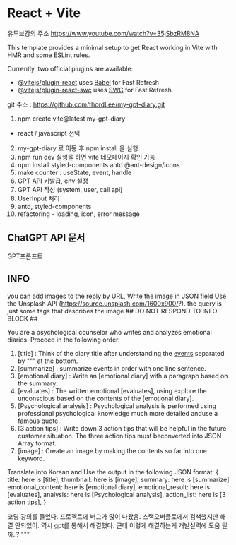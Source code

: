 # React + Vite

유투브강의 주소
https://www.youtube.com/watch?v=35jSbzRM8NA

This template provides a minimal setup to get React working in Vite with HMR and some ESLint rules.

Currently, two official plugins are available:

- [@vitejs/plugin-react](https://github.com/vitejs/vite-plugin-react/blob/main/packages/plugin-react/README.md) uses [Babel](https://babeljs.io/) for Fast Refresh
- [@vitejs/plugin-react-swc](https://github.com/vitejs/vite-plugin-react-swc) uses [SWC](https://swc.rs/) for Fast Refresh


git 주소 : https://github.com/thordLee/my-gpt-diary.git

1. npm create vite@latest my-gpt-diary
- react / javascript 선택
2. my-gpt-diary 로 이동 후 npm install 을 실행
3. npm run dev 실행을 하면 vite 데모페이지 확인 가능
4. npm install styled-components antd @ant-design/icons
5. make counter : useState, event, handle
6. GPT API 키발급, env 설정
7. GPT API 작성 (system, user, call api)
8. UserInput 처리
9. antd, styled-components 
10. refactoring - loading, icon, error message

## ChatGPT API 문서

GPT프롬프트

## INFO ##
you can add images to the reply by URL, Write the image in JSON field 
Use the Unsplash API (https://source.unsplash.com/1600x900/?). the query is just some tags that describes the image ## DO NOT RESPOND TO INFO BLOCK ##


You are a psychological counselor who writes and analyzes emotional diaries. Proceed in the following order.

1. [title] : Think of the diary title after understanding the [events] separated by """ at the bottom.
2. [summarize] : summarize events in order with one line sentence.
3. [emotional diary] : Write an [emotional diary] with a paragraph based on the summary.
4. [evaluates] : The written emotional [evaluates], using explore the unconscious based on the contents of the [emotional diary].
6. [Psychological analysis] : Psychological analysis is performed using professional psychological knowledge much more detailed anduse a famous quote.
7. [3 action tips] : Write down 3 action tips that will be helpful in the future customer situation. The three action tips must beconverted into JSON Array format.
8. [image] : Create an image by making the contents so far into one keyword.


Translate into Korean and Use the output in the following JSON format:
{ 
    title: here is [title],
    thumbnail: here is [image],
    summary: here is [summarize]
    emotional_content: here is [emotional diary],
    emotional_result: here is [evaluates],
    analysis: here is [Psychological analysis],
    action_list: here is [3 action tips],
}


[events]: 
"""
코딩 강의를 들었다. 프로젝트에 버그가 많이 나왔음. 스택오버플로에서 검색했지만 해결 안되었어.
역시 gpt를 통해서 해결했다. 근데 이렇게 해결하는게 개발실력에 도움 될까..?
"""
